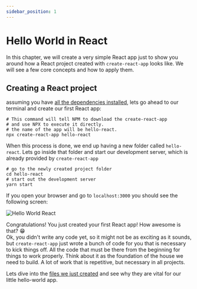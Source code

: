 ```yaml
---
sidebar_position: 1
---
```


# Hello World in React

In this chapter, we will create a very simple React app just to show you around how a React project created with `create-react-app` looks like. We will see a few core concepts and how to apply them.

## Creating a React project

assuming you have [all the dependencies installed](./what-do-we-need-to-start.md), lets go ahead to our terminal and create our first React app:

```shell
# This command will tell NPM to download the create-react-app
# and use NPX to execute it directly.
# the name of the app will be hello-react.
npx create-react-app hello-react
```

When this process is done, we end up having a new folder called `hello-react`. Lets go inside that folder and start our development server, which is already provided by `create-react-app`

```shell
# go to the newly created project folder
cd hello-react
# start out the development server
yarn start
```

If you open your browser and go to `localhost:3000` you should see the following screen:

![Hello World React](/img/hello-world-screen.png)

Congratulations! You just created your first React app! How awesome is that? 😁  
Ok, you didn't write any code yet, so it might not be as exciting as it sounds, but `create-react-app` just wrote a bunch of code for you that is necessary to kick things off. All the code that must be there from the beginning for things to work properly. Think about it as the foundation of the house we need to build. A lot of work that is repetitive, but necessary in all projects.  
  
Lets dive into the [files we just created](./project-structure.md) and see why they are vital for our little hello-world app.